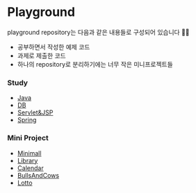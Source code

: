 # Playground
playground repository는 다음과 같은 내용들로 구성되어 있습니다 💁‍♀️
- 공부하면서 작성한 예제 코드
- 과제로 제출한 코드
- 하나의 repository로 분리하기에는 너무 작은 미니프로젝트들

### Study
- [Java](https://github.com/seungyeonpark/playground/tree/main/Java)
- [DB](https://github.com/seungyeonpark/playground/tree/main/DB)
- [Servlet&JSP](https://github.com/seungyeonpark/playground/tree/main/Servlet%26JSP)
- [Spring](https://github.com/seungyeonpark/playground/tree/main/Spring)

### Mini Project
- [Minimall](https://github.com/seungyeonpark/playground/tree/main/Minimall)
- [Library](https://github.com/seungyeonpark/playground/tree/main/Library)
- [Calendar](https://github.com/seungyeonpark/playground/tree/main/Calendar)
- [BullsAndCows](https://github.com/seungyeonpark/playground/tree/main/BullsAndCows)
- [Lotto](https://github.com/seungyeonpark/playground/tree/main/Lotto)
